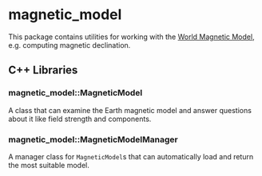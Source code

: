<!-- SPDX-License-Identifier: BSD-3-Clause -->
<!-- SPDX-FileCopyrightText: Czech Technical University in Prague -->

# magnetic\_model

This package contains utilities for working with the
[World Magnetic Model](https://en.wikipedia.org/wiki/World_Magnetic_Model), e.g. computing magnetic declination.

## C++ Libraries

### magnetic\_model::MagneticModel

A class that can examine the Earth magnetic model and answer questions about it like field strength and components.

### magnetic\_model::MagneticModelManager

A manager class for `MagneticModel`s that can automatically load and return the most suitable model.
